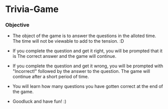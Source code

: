 # Trivia-Game

### Objective

* The object of the game is to answer the questions in the alloted time.
The time will not be viewable to add to the tension. :D

* If you complete the question and get it right, you will be prompted that it is
The correct answer and the game will continue.

* If you complete the question and get it wrong, you will be prompted with "Incorrect!"
followed by the answer to the question. The game will continue after a short period of 
time.

* You will learn how many questions you have gotten correct at the end of the game.

* Goodluck and have fun! :)